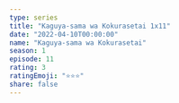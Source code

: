 ```yaml
--- 
type: series 
title: "Kaguya-sama wa Kokurasetai 1x11" 
date: "2022-04-10T00:00:00" 
name: "Kaguya-sama wa Kokurasetai" 
season: 1 
episode: 11 
rating: 3 
ratingEmoji: "⭐️⭐️⭐️" 
share: false 
---
```

